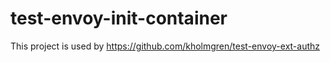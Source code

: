 # test-envoy-init-container

This project is used by https://github.com/kholmgren/test-envoy-ext-authz
